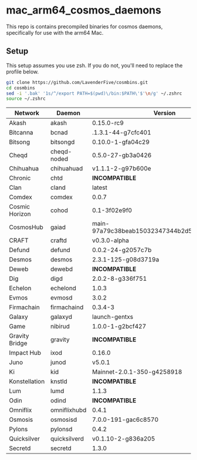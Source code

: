 # mac_arm64_cosmos_daemons

This repo is contains precompiled binaries for cosmos daemons, specifically for use with the arm64 Mac. 

## Setup
This setup assumes you use zsh. If you do not, you'll need to replace the profile below.
```bash
git clone https://github.com/LavenderFive/cosmbins.git
cd cosmbins
sed -i '.bak' '1s/^/export PATH=$(pwd)\/bin:$PATH\'$'\n/g' ~/.zshrc
source ~/.zshrc
```

Network | Daemon | Version | Github
--- | --- | --- | ----
Akash | akash | 0.15.0-rc9 | https://github.com/ovrclk/akash
Bitcanna | bcnad| .1.3.1-44-g7cfc401 | https://github.com/BitCannaGlobal/bcna/
Bitsong | bitsongd | 0.10.0-1-gfa04c29 | https://github.com/bitsongofficial/go-bitsong
Cheqd | cheqd-noded | 0.5.0-27-gb3a0426 | https://github.com/cheqd/cheqd-node
Chihuahua | chihuahuad | v1.1.1-2-g97b600e | https://github.com/ChihuahuaChain/chihuahua
Chronic | chtd | **INCOMPATIBLE** | https://github.com/ChronicNetwork/chtd
Clan | cland | latest | https://github.com/ClanNetwork/clan-network
Comdex | comdex | 0.0.7 | https://github.com/comdex-official/comdex
Cosmic Horizon | cohod | 0.1-3f02e9f0 | https://github.com/cosmic-horizon/coho
CosmosHub | gaiad | main-97a79c38beab15032347344b2d588a59ff2b292a | https://github.com/cosmos/gaia
CRAFT | craftd | v0.3.0-alpha | https://github.com/notional-labs/craft
Defund | defund | 0.0.2-24-g2057c7b | https://github.com/defund-labs/defund
Desmos | desmos | 2.3.1-125-g08d3719a | https://github.com/desmos-labs/desmos
Deweb | dewebd | **INCOMPATIBLE** | https://github.com/deweb-services/deweb
Dig | digd | 2.0.2-8-g336f751 | https://github.com/notional-labs/dig
Echelon | echelond | 1.0.3 | https://github.com/echelonfoundation/echelon
Evmos | evmosd | 3.0.2 | https://github.com/tharsis/evmos
Firmachain | firmachaind | 0.3.4-3 | https://github.com/FirmaChain/firmachain
Galaxy | galaxyd | launch-gentxs | https://github.com/galaxies-labs/galaxy
Game | nibirud | 1.0.0-1-g2bcf427 | https://github.com/cosmos-gaminghub/nibiru
Gravity Bridge | gravity | **INCOMPATIBLE** | https://github.com/Gravity-Bridge/Gravity-Bridge
Impact Hub | ixod | 0.16.0 | https://github.com/ixofoundation/ixo-blockchain
Juno | junod | v5.0.1 | https://github.com/CosmosContracts/juno
Ki | kid | Mainnet-2.0.1-350-g4258918 | https://github.com/KiFoundation/ki-tools
Konstellation | knstld | **INCOMPATIBLE** | https://github.com/Konstellation/konstellation
Lum | lumd | 1.1.3 | https://github.com/lum-network/chain
Odin | odind | **INCOMPATIBLE** | https://github.com/GeoDB-Limited/odin-core
Omniflix | omniflixhubd | 0.4.1 | https://github.com/OmniFlix/omniflixhub
Osmosis | osmosisd | 7.0.0-191-gac6c8570 | https://github.com/osmosis-labs/osmosis
Pylons | pylonsd | 0.4.2 | https://github.com/Pylons-tech/pylons
Quicksilver | quicksilverd | v0.1.10-2-g836a205 | https://github.com/ingenuity-build/quicksilver
Secretd | secretd | 1.3.0 | https://github.com/enigmampc/SecretNetwork/releases/